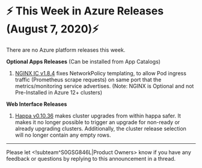 # :zap: This Week in Azure Releases (August 7, 2020):zap:

There are no Azure platform releases this week.

**Optional Apps Releases**
(Can be installed from App Catalogs)

1. [NGINX IC v1.8.4](https://github.com/giantswarm/nginx-ingress-controller-app/blob/master/CHANGELOG.md#184---2020-08-06) fixes NetworkPolicy templating, to allow Pod ingress traffic (Prometheus scrape requests) on same port that the metrics/monitoring service advertises. (Note: NGINX is Optional and not Pre-Installed in Azure 12+ clusters)

**Web Interface Releases**

1. [Happa v0.10.36](https://github.com/giantswarm/happa/releases/tag/v0.10.36) makes cluster upgrades from within happa safer. It makes it no longer possible to trigger an upgrade for non-ready or already upgrading clusters. Additionally, the cluster release selection will no longer contain any empty rows.

---
Please let <!subteam^S0GSG846L|Product Owners> know if you have any feedback or questions by replying to this announcement in a thread.
